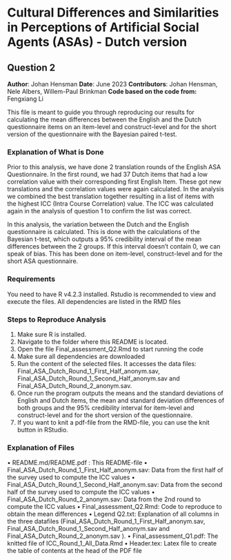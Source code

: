 # Cultural Differences and Similarities in Perceptions of Artificial Social Agents (ASAs) - Dutch version
## Question 2

**Author**:  Johan Hensman **Date**: June 2023
**Contributors**: Johan Hensman, Nele Albers, Willem-Paul Brinkman
**Code based on the code from:** Fengxiang Li

This file is meant to guide you through reproducing our results for calculating the mean differences between the English and the Dutch questionnaire items on an item-level and construct-level and for the short version of the questionnaire with the Bayesian paired t-test.

### Explanation of What is Done
Prior to this analysis, we have done 2 translation rounds of the English ASA Questionnaire. In the first round, we had 37 Dutch items that had a low correlation value with their corresponding first English Item. These got new translations and the correlation values were again calculated. In the analysis we combined the best translation together resulting in a list of items with the highest ICC (Intra Course Correlation) value. The ICC was calculated again in the analysis of question 1 to confirm the list was correct. 

In this analysis, the variation between the Dutch and the English questionnaire is calculated. This is done with the calculations of the Bayesian t-test, which outputs a 95% credibility interval of the mean differences between the 2 groups. If this interval doesn’t contain 0, we can speak of bias. This has been done on item-level, construct-level and for the short ASA questionnaire.


### Requirements
You need to have R v4.2.3 installed. Rstudio is recommended to view and execute the files. All dependencies are listed in the RMD files

### Steps to Reproduce Analysis
1)	Make sure R is installed.
2)	Navigate to the folder where this README is located.
3)	Open the file Final_assessment_Q2.Rmd to start running the code
4)	Make sure all dependencies are downloaded
5)	Run the content of the selected files. It accesses the data files: Final_ASA_Dutch_Round_1_First_Half_anonym.sav, Final_ASA_Dutch_Round_1_Second_Half_anonym.sav and Final_ASA_Dutch_Round_2_anonym.sav. 
6)	Once run the program outputs the means and the standard deviations of English and Dutch items, the mean and standard deviation differences of both groups and the 95% credibility interval for item-level and construct-level and for the short version of the questionnaire.
7)	If you want to knit a pdf-file from the RMD-file, you can use the knit button in RStudio.


### Explanation of Files
•	README.md/README.pdf : This README-file
•	Final_ASA_Dutch_Round_1_First_Half_anonym.sav: Data from the first half of the survey used to compute the ICC values
•	Final_ASA_Dutch_Round_1_Second_Half_anonym.sav: Data from the second half of the survey used to compute the ICC values
•	Final_ASA_Dutch_Round_2_anonym.sav: Data from the 2nd round to compute the ICC values
•	Final_assessment_Q2.Rmd: Code to reproduce to obtain the mean differences
•	Legend Q2.txt: Explanation of all columns in the three datafiles (Final_ASA_Dutch_Round_1_First_Half_anonym.sav, Final_ASA_Dutch_Round_1_Second_Half_anonym.sav and Final_ASA_Dutch_Round_2_anonym.sav ). 
•	Final_assessment_Q1.pdf: The knitted file of ICC_Round_1_All_Data.Rmd
•	Header.tex: Latex file to create the table of contents at the head of the PDF file

